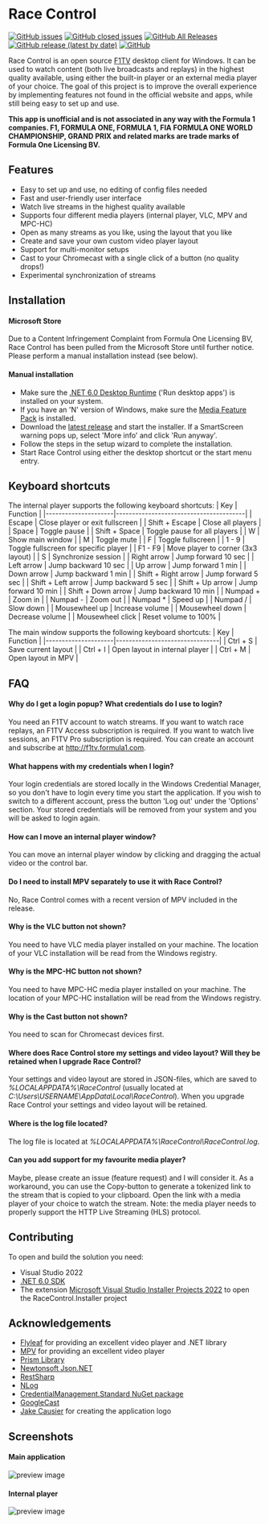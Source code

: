 # Race Control
[![GitHub issues](https://img.shields.io/github/issues/robvdpol/RaceControl)](https://github.com/robvdpol/RaceControl/issues?q=is%3Aopen+is%3Aissue)
[![GitHub closed issues](https://img.shields.io/github/issues-closed/robvdpol/RaceControl)](https://github.com/robvdpol/RaceControl/issues?q=is%3Aissue+is%3Aclosed)
[![GitHub All Releases](https://img.shields.io/github/downloads/robvdpol/RaceControl/total)](https://github.com/robvdpol/RaceControl/releases)
[![GitHub release (latest by date)](https://img.shields.io/github/v/release/robvdpol/RaceControl)](https://github.com/robvdpol/RaceControl/releases/latest)
[![GitHub](https://img.shields.io/github/license/robvdpol/RaceControl)](https://github.com/robvdpol/RaceControl/blob/master/LICENSE.md)

Race Control is an open source [F1TV](https://f1tv.formula1.com) desktop client for Windows. It can be used to watch content (both live broadcasts and replays) in the highest quality available, using either the built-in player or an external media player of your choice. The goal of this project is to improve the overall experience by implementing features not found in the official website and apps, while still being easy to set up and use.

**This app is unofficial and is not associated in any way with the Formula 1 companies. F1, FORMULA ONE, FORMULA 1, FIA FORMULA ONE WORLD CHAMPIONSHIP, GRAND PRIX and related marks are trade marks of Formula One Licensing BV.**

## Features
* Easy to set up and use, no editing of config files needed
* Fast and user-friendly user interface
* Watch live streams in the highest quality available
* Supports four different media players (internal player, VLC, MPV and MPC-HC)
* Open as many streams as you like, using the layout that you like
* Create and save your own custom video player layout
* Support for multi-monitor setups
* Cast to your Chromecast with a single click of a button (no quality drops!)
* Experimental synchronization of streams

## Installation
#### Microsoft Store
Due to a Content Infringement Complaint from Formula One Licensing BV, Race Control has been pulled from the Microsoft Store until further notice. Please perform a manual installation instead (see below).

#### Manual installation
* Make sure the [.NET 6.0 Desktop Runtime](https://dotnet.microsoft.com/download/dotnet-core/6.0/runtime) ('Run desktop apps') is installed on your system.
* If you have an 'N' version of Windows, make sure the [Media Feature Pack](https://support.microsoft.com/en-us/topic/media-feature-pack-for-windows-10-n-may-2020-ebbdf559-b84c-0fc2-bd51-e23c9f6a4439) is installed.
* Download the [latest release](https://github.com/robvdpol/RaceControl/releases/latest) and start the installer. If a SmartScreen warning pops up, select 'More info' and click 'Run anyway'.
* Follow the steps in the setup wizard to complete the installation.
* Start Race Control using either the desktop shortcut or the start menu entry.

## Keyboard shortcuts
The internal player supports the following keyboard shortcuts:
| Key                 | Function                               |
|---------------------|----------------------------------------|
| Escape              | Close player or exit fullscreen        |
| Shift + Escape      | Close all players                      |
| Space               | Toggle pause                           |
| Shift + Space       | Toggle pause for all players           |
| W                   | Show main window                       |
| M                   | Toggle mute                            |
| F                   | Toggle fullscreen                      |
| 1 - 9               | Toggle fullscreen for specific player  |
| F1 - F9             | Move player to corner (3x3 layout)     |
| S                   | Synchronize session                    |
| Right arrow         | Jump forward 10 sec                    |
| Left arrow          | Jump backward 10 sec                   |
| Up arrow            | Jump forward 1 min                     |
| Down arrow          | Jump backward 1 min                    |
| Shift + Right arrow | Jump forward 5 sec                     |
| Shift + Left arrow  | Jump backward 5 sec                    |
| Shift + Up arrow    | Jump forward 10 min                    |
| Shift + Down arrow  | Jump backward 10 min                   |
| Numpad +            | Zoom in                                |
| Numpad -            | Zoom out                               |
| Numpad *            | Speed up                               |
| Numpad /            | Slow down                              |
| Mousewheel up       | Increase volume                        |
| Mousewheel down     | Decrease volume                        |
| Mousewheel click    | Reset volume to 100%                   |

The main window supports the following keyboard shortcuts:
| Key                 | Function                       |
|---------------------|--------------------------------|
| Ctrl + S            | Save current layout            |
| Ctrl + I            | Open layout in internal player |
| Ctrl + M            | Open layout in MPV             |

## FAQ
#### Why do I get a login popup? What credentials do I use to login?
You need an F1TV account to watch streams. If you want to watch race replays, an F1TV Access subscription is required. If you want to watch live sessions, an F1TV Pro subscription is required. You can create an account and subscribe at http://f1tv.formula1.com.

#### What happens with my credentials when I login?
Your login credentials are stored locally in the Windows Credential Manager, so you don't have to login every time you start the application. If you wish to switch to a different account, press the button 'Log out' under the 'Options' section. Your stored credentials will be removed from your system and you will be asked to login again.

#### How can I move an internal player window?
You can move an internal player window by clicking and dragging the actual video or the control bar.

#### Do I need to install MPV separately to use it with Race Control?
No, Race Control comes with a recent version of MPV included in the release.

#### Why is the VLC button not shown?
You need to have VLC media player installed on your machine. The location of your VLC installation will be read from the Windows registry.

#### Why is the MPC-HC button not shown?
You need to have MPC-HC media player installed on your machine. The location of your MPC-HC installation will be read from the Windows registry.

#### Why is the Cast button not shown?
You need to scan for Chromecast devices first.

#### Where does Race Control store my settings and video layout? Will they be retained when I upgrade Race Control?
Your settings and video layout are stored in JSON-files, which are saved to *%LOCALAPPDATA%\RaceControl* (usually located at *C:\Users\USERNAME\AppData\Local\RaceControl*). When you upgrade Race Control your settings and video layout will be retained.

#### Where is the log file located?
The log file is located at *%LOCALAPPDATA%\RaceControl\RaceControl.log*.

#### Can you add support for my favourite media player?
Maybe, please create an issue (feature request) and I will consider it. As a workaround, you can use the Copy-button to generate a tokenized link to the stream that is copied to your clipboard. Open the link with a media player of your choice to watch the stream. Note: the media player needs to properly support the HTTP Live Streaming (HLS) protocol.

## Contributing
To open and build the solution you need:
* Visual Studio 2022
* [.NET 6.0 SDK](https://dotnet.microsoft.com/download/visual-studio-sdks)
* The extension [Microsoft Visual Studio Installer Projects 2022](https://marketplace.visualstudio.com/items?itemName=VisualStudioClient.MicrosoftVisualStudio2022InstallerProjects) to open the RaceControl.Installer project

## Acknowledgements
* [Flyleaf](https://github.com/SuRGeoNix/Flyleaf) for providing an excellent video player and .NET library
* [MPV](https://mpv.io) for providing an excellent video player
* [Prism Library](https://prismlibrary.com)
* [Newtonsoft Json.NET](https://www.newtonsoft.com/json)
* [RestSharp](https://restsharp.dev)
* [NLog](https://nlog-project.org)
* [CredentialManagement.Standard NuGet package](https://www.nuget.org/packages/CredentialManagement.Standard)
* [GoogleCast](https://github.com/kakone/GoogleCast)
* [Jake Causier](https://github.com/jakecausier) for creating the application logo

## Screenshots
#### Main application
![preview image](https://imgur.com/uEbiL6M.png)
#### Internal player
![preview image](https://imgur.com/kWcAT56.png)
